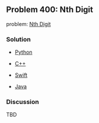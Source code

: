 ## Problem 400: Nth Digit

problem: [Nth Digit](https://leetcode.com/problems/nth-digit/)

### Solution

- [Python](../python/problem400.py)

- [C++](../cpp/problem400.cpp)

- [Swift](../swift/problem400.swift)

- [Java](../java/problem400.java)

### Discussion

TBD

